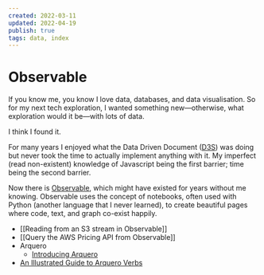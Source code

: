 ```yaml
---
created: 2022-03-11
updated: 2022-04-19
publish: true
tags: data, index
---
```

# Observable

If you know me, you know I love data, databases, and data visualisation. So for my next tech exploration, I wanted something new—otherwise, what exploration would it be—with lots of data. 

I think I found it.

For many years I enjoyed what the Data Driven Document ([D3S](https://d3js.org/)) was doing but never took the time to actually implement anything with it. My imperfect (read non-existent) knowledge of Javascript being the first barrier; time being the second barrier. 

Now there is [Observable](https://observablehq.com), which might have existed for years without me knowing. Observable uses the concept of notebooks, often used with Python (another language that I never learned), to create beautiful pages where code, text, and graph co-exist happily.

- [[Reading from an S3 stream in Observable]]
- [[Query the AWS Pricing API from Observable]]
- Arquero
	- [Introducing Arquero](https://observablehq.com/@uwdata/introducing-arquero)
- [An Illustrated Guide to Arquero Verbs](https://observablehq.com/@uwdata/an-illustrated-guide-to-arquero-verbs)
	